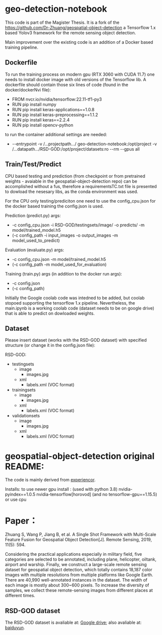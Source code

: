 # geo-detection-notebook

This code is part of the Magister Thesis.
It is a fork of the https://github.com/Dr-Zhuang/geospatial-object-detection
a Tensorflow 1.x based Yolov3 framework for the remote sensing object detection.

Main improvement over the existing code is an addition of a Docker based training pipeline.



## Dockerfile
To run the training process on modern gpu (RTX 3060 with CUDA 11.7) one needs to install docker image with old versions of the Tensorflow lib.
A dockerfile should contain those six lines of code (found in the docker/dockerNvi file):

* FROM nvcr.io/nvidia/tensorflow:22.11-tf1-py3
* RUN pip install numpy
* RUN pip install keras-applications==1.0.8
* RUN pip install keras-preprocessing==1.1.2
* RUN pip install keras==2.2.4
* RUN pip install opencv-python

to run the container additional settings are needed:

* --entrypoint -v /...projectpath.../ geo-detection-notebook:/opt/project -v /...datapath.../RSD-GOD:/opt/project/datasets:ro --rm --gpus all

## Train/Test/Predict

CPU based testing and prediction (from checkpoint or from pretrained weights - avaiable in the geospatial-object-detection repo)
can be accomplished without a fus, therefore a requirementsTC.txt file is presented to dowload the nesesary libs, as the conda environment was used.

For the CPU only testing/prediciton one need to use the config_cpu.json for the docker based training the config.json is used.

Prediction (predict.py) args:
* -c config_cpu.json -i RSD-GOD/testingsets/image/ -o predicts/ -m model/trained_model.h5
* (-c config_path -i input_images -o output_images -m model_used_to_predict)

Evaluation (evaluate.py) args:
* -c config_cpu.json -m model/trained_model.h5
* (-c config_path -m model_used_for_evaluation)

Training (train.py) args (in addition to the docker run args):
* -c config.json
* (-c config_path)


Initially the Google coolab code was intedned to be added, but coolab stopoed supporting the tensorflow 1.x pipeline.
Nevertheless, the main.ipynb is a working coolab code  (dataset needs to be on google drive) that is able to predict on dowloaded weights.

## Dataset

Please insert dataset (works with the RSD-GOD dataset) with specified structure (or change it in the config.json file):

RSD-GOD:
* testingsets
  * image
    * images.jpg
  * xml
    * labels.xml (VOC format)
* trainingsets
  * image
    * images.jpg
  * xml
    * labels.xml (VOC format)
* validationsets
  * image
    * images.jpg
  * xml
    * labels.xml (VOC format)


# geospatial-object-detection original README:
The code is mainly derived from [experiencor](https://github.com/experiencor/keras-yolo3).

Installs:
to use newer gpu install :
(used with python 3.8)
nvidia-pyindex==1.0.5
nvidia-tensorflow[horovod] (and no tensorflow-gpu==1.15.5)
or use cpu



# Paper：
Zhuang S, Wang P, Jiang B, et al. A Single Shot Framework with Multi-Scale Feature Fusion for Geospatial Object Detection[J]. Remote Sensing, 2019, 11(5): 594.

Considering the practical applications especially in military field, five categories are selected to be annotated, including plane, helicopter, oiltank, airport and warship. Finally, we construct a large-scale remote sensing dataset for geospatial object detection, which totally contains 18,187 color images with multiple resolutions from multiple platforms like Google Earth. There are 40,990 well-annotated instances in the dataset. The width of each image is mostly about 300~600 pixels. To increase the diversity of samples, we collect these remote-sensing images from different places at different times. 

## RSD-GOD dataset
The RSD-GOD dataset is avaliable at: [Google drive](https://drive.google.com/open?id=1ttvSta0BRxW7tTV_st89vSb_obHVre34);
also avaliable at: [baiduyun](https://pan.baidu.com/s/11J6n-CoMQ_EtFdx_KUs4PA).
